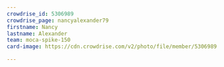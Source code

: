 ```yaml
---
crowdrise_id: 5306989
crowdrise_page: nancyalexander79
firstname: Nancy 
lastname: Alexander
team: moca-spike-150
card-image: https://cdn.crowdrise.com/v2/photo/file/member/5306989

---
```

